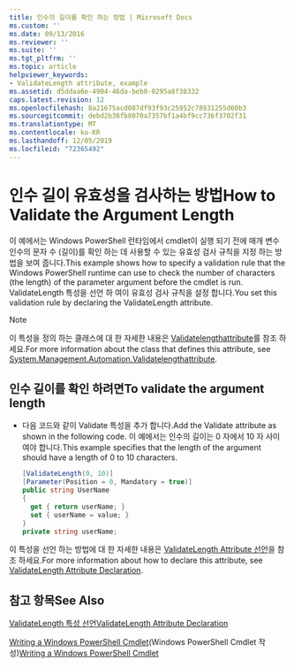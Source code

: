 ```yaml
---
title: 인수의 길이를 확인 하는 방법 | Microsoft Docs
ms.custom: ''
ms.date: 09/13/2016
ms.reviewer: ''
ms.suite: ''
ms.tgt_pltfrm: ''
ms.topic: article
helpviewer_keywords:
- ValidateLength attribute, example
ms.assetid: d5ddaa6e-4904-46da-beb0-0295a8f38332
caps.latest.revision: 12
ms.openlocfilehash: 8a21675acd087df93f93c25952c78931255d60b3
ms.sourcegitcommit: debd2b38fb8070a7357bf1a4bf9cc736f3702f31
ms.translationtype: MT
ms.contentlocale: ko-KR
ms.lasthandoff: 12/05/2019
ms.locfileid: "72365492"
---
```

# <a name="how-to-validate-the-argument-length"></a><span data-ttu-id="1f1ce-102">인수 길이 유효성을 검사하는 방법</span><span class="sxs-lookup"><span data-stu-id="1f1ce-102">How to Validate the Argument Length</span></span>

<span data-ttu-id="1f1ce-103">이 예에서는 Windows PowerShell 런타임에서 cmdlet이 실행 되기 전에 매개 변수 인수의 문자 수 (길이)를 확인 하는 데 사용할 수 있는 유효성 검사 규칙을 지정 하는 방법을 보여 줍니다.</span><span class="sxs-lookup"><span data-stu-id="1f1ce-103">This example shows how to specify a validation rule that the Windows PowerShell runtime can use to check the number of characters (the length) of the parameter argument before the cmdlet is run.</span></span> <span data-ttu-id="1f1ce-104">ValidateLength 특성을 선언 하 여이 유효성 검사 규칙을 설정 합니다.</span><span class="sxs-lookup"><span data-stu-id="1f1ce-104">You set this validation rule by declaring the ValidateLength attribute.</span></span>

> [!NOTE]
> <span data-ttu-id="1f1ce-105">이 특성을 정의 하는 클래스에 대 한 자세한 내용은 [Validatelengthattribute](/dotnet/api/System.Management.Automation.ValidateLengthAttribute)를 참조 하세요.</span><span class="sxs-lookup"><span data-stu-id="1f1ce-105">For more information about the class that defines this attribute, see [System.Management.Automation.Validatelengthattribute](/dotnet/api/System.Management.Automation.ValidateLengthAttribute).</span></span>

## <a name="to-validate-the-argument-length"></a><span data-ttu-id="1f1ce-106">인수 길이를 확인 하려면</span><span class="sxs-lookup"><span data-stu-id="1f1ce-106">To validate the argument length</span></span>

- <span data-ttu-id="1f1ce-107">다음 코드와 같이 Validate 특성을 추가 합니다.</span><span class="sxs-lookup"><span data-stu-id="1f1ce-107">Add the Validate attribute as shown in the following code.</span></span> <span data-ttu-id="1f1ce-108">이 예에서는 인수의 길이는 0 자에서 10 자 사이 여야 합니다.</span><span class="sxs-lookup"><span data-stu-id="1f1ce-108">This example specifies that the length of the argument should have a length of 0 to 10 characters.</span></span>

    ```csharp
    [ValidateLength(0, 10)]
    [Parameter(Position = 0, Mandatory = true)]
    public string UserName
    {
      get { return userName; }
      set { userName = value; }
    }
    private string userName;
    ```

<span data-ttu-id="1f1ce-109">이 특성을 선언 하는 방법에 대 한 자세한 내용은 [ValidateLength Attribute 선언](./validatelength-attribute-declaration.md)을 참조 하세요.</span><span class="sxs-lookup"><span data-stu-id="1f1ce-109">For more information about how to declare this attribute, see [ValidateLength Attribute Declaration](./validatelength-attribute-declaration.md).</span></span>

## <a name="see-also"></a><span data-ttu-id="1f1ce-110">참고 항목</span><span class="sxs-lookup"><span data-stu-id="1f1ce-110">See Also</span></span>

[<span data-ttu-id="1f1ce-111">ValidateLength 특성 선언</span><span class="sxs-lookup"><span data-stu-id="1f1ce-111">ValidateLength Attribute Declaration</span></span>](./validatelength-attribute-declaration.md)

<span data-ttu-id="1f1ce-112">[Writing a Windows PowerShell Cmdlet](./writing-a-windows-powershell-cmdlet.md)(Windows PowerShell Cmdlet 작성)</span><span class="sxs-lookup"><span data-stu-id="1f1ce-112">[Writing a Windows PowerShell Cmdlet](./writing-a-windows-powershell-cmdlet.md)</span></span>
